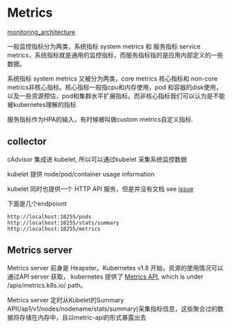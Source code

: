 # Metrics

[monitoring_architecture](https://github.com/kubernetes/community/blob/master/contributors/design-proposals/instrumentation/monitoring_architecture.md)

一般监控指标分为两类，系统指标 system metrics 和 服务指标 service metrics，系统指标就是通用的监控指标，而服务指标指的是应用内部定义的一些数据。

系统指标 system metrics 又被分为两类，core metrics 核心指标和 non-core metrics非核心指标。核心指标一般指cpu和内存使用，pod 和容器的disk使用，以及一些资源预估，pod和集群水平扩展指标。而非核心指标我们可以认为是不能被kubernetes理解的指标

服务指标作为HPA的输入，有时候被叫做custom metrics自定义指标. 

## collector
cAdvisor 集成进 kubelet, 所以可以通过kubelet 采集系统监控数据

kubelet 提供 node/pod/container usage information

kubelet 同时也提供一个 HTTP API 服务，但是并没有文档 see [issue](https://github.com/kubernetes/kubernetes/issues/13470)

下面是几个endpoiont
```
http://localhost:10255/pods
http://localhost:10255/stats/summary
http://localhost:10255/metrics
```
## Metrics server
Metrics server 前身是 Heapster。Kubernetes v1.8 开始，资源的使用情况可以通过API server 获取，
kubernetes 提供了 [Metrics API](https://kubernetes.io/docs/tasks/debug-application-cluster/resource-metrics-pipeline/#the-metrics-api), which is under /apis/metrics.k8s.io/ path。

Metrics server 定时从Kubelet的Summary API(/ap1/v1/nodes/nodename/stats/summary)采集指标信息，这些聚合过的数据将存储在内存中，且以metric-api的形式暴露出去
